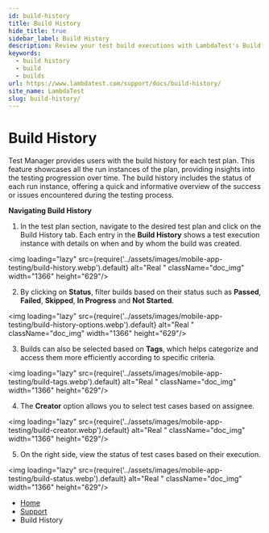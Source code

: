 ```yaml
---
id: build-history
title: Build History
hide_title: true
sidebar_label: Build History
description: Review your test build executions with LambdaTest's Build History, streamlining your tracking for better testing outcomes and decisions.
keywords:
  - build history
  - build 
  - builds
url: https://www.lambdatest.com/support/docs/build-history/
site_name: LambdaTest
slug: build-history/
---
```


<script type="application/ld+json"
      dangerouslySetInnerHTML={{ __html: JSON.stringify({
       "@context": "https://schema.org",
        "@type": "BreadcrumbList",
        "itemListElement": [{
          "@type": "ListItem",
          "position": 1,
          "name": "LambdaTest",
          "item": "https://www.lambdatest.com"
        },{
          "@type": "ListItem",
          "position": 2,
          "name": "Support",
          "item": "https://www.lambdatest.com/support/docs/"
        },{
          "@type": "ListItem",
          "position": 3,
          "name": "Build History",
          "item": "https://www.lambdatest.com/support/docs/build-history/"
        }]
      })
    }}
></script>

# Build History

Test Manager provides users with the build history for each test plan. This feature showcases all the run instances of the plan, providing insights into the testing progression over time. The build history includes the status of each run instance, offering a quick and informative overview of the success or issues encountered during the testing process.

**Navigating Build History**

1. In the test plan section, navigate to the desired test plan and click on the Build History tab. Each entry in the **Build History** shows a test execution instance with details on when and by whom the build was created.

<img loading="lazy" src={require('../assets/images/mobile-app-testing/build-history.webp').default} alt="Real "  className="doc_img" width="1366" height="629"/>

2. By clicking on **Status**, filter builds based on their status such as **Passed**, **Failed**, **Skipped**, **In Progress** and **Not Started**.

<img loading="lazy" src={require('../assets/images/mobile-app-testing/build-history-options.webp').default} alt="Real "  className="doc_img" width="1366" height="629"/>

3. Builds can also be selected based on **Tags**, which helps categorize and access them more efficiently according to specific criteria.

<img loading="lazy" src={require('../assets/images/mobile-app-testing/build-tags.webp').default} alt="Real "  className="doc_img" width="1366" height="629"/>

4. The **Creator** option allows you to select test cases based on assignee.

<img loading="lazy" src={require('../assets/images/mobile-app-testing/build-creator.webp').default} alt="Real "  className="doc_img" width="1366" height="629"/>

5. On the right side, view the status of test cases based on their execution. 

<img loading="lazy" src={require('../assets/images/mobile-app-testing/build-status.webp').default} alt="Real "  className="doc_img" width="1366" height="629"/>


<nav aria-label="breadcrumbs">
  <ul className="breadcrumbs">
    <li className="breadcrumbs__item">
      <a className="breadcrumbs__link" href="https://www.lambdatest.com">
        Home
      </a>
    </li>
    <li className="breadcrumbs__item">
      <a className="breadcrumbs__link" target="_self" href="https://www.lambdatest.com/support/docs/">
        Support
      </a>
    </li>
    <li className="breadcrumbs__item breadcrumbs__item--active">
      <span className="breadcrumbs__link">
       Build History
      </span>
    </li>
  </ul>
</nav>


